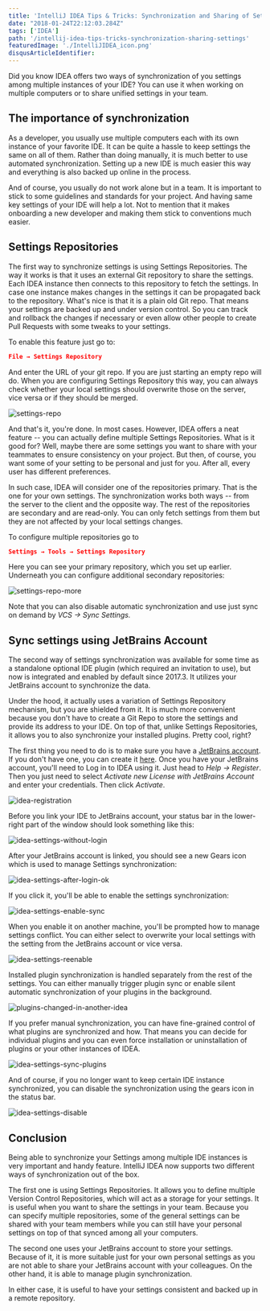 ```yaml
---
title: 'IntelliJ IDEA Tips & Tricks: Synchronization and Sharing of Settings'
date: "2018-01-24T22:12:03.284Z"
tags: ['IDEA']
path: '/intellij-idea-tips-tricks-synchronization-sharing-settings'
featuredImage: './IntelliJIDEA_icon.png'
disqusArticleIdentifier: 
---
```


Did you know IDEA offers two ways of synchronization of you settings among multiple instances of your IDE? You can use it when working on multiple computers or to share unified settings in your team.
<!--more-->

The importance of synchronization
---------------------------------

As a developer, you usually use multiple computers each with its own instance of your favorite IDE. It can be quite a hassle to keep settings the same on all of them. Rather than doing manually, it is much better to use automated synchronization. Setting up a new IDE is much easier this way and everything is also backed up online in the process.

And of course, you usually do not work alone but in a team. It is important to stick to some guidelines and standards for your project. And having same key settings of your IDE will help a lot. Not to mention that it makes onboarding a new developer and making them stick to conventions much easier.

Settings Repositories
---------------------

The first way to synchronize settings is using Settings Repositories. The way it works is that it uses an external Git repository to share the settings. Each IDEA instance then connects to this repository to fetch the settings. In case one instance makes changes in the settings it can be propagated back to the repository. What's nice is that it is a plain old Git repo. That means your settings are backed up and under version control. So you can track and rollback the changes if necessary or even allow other people to create Pull Requests with some tweaks to your settings.

To enable this feature just go to:

```json
File → Settings Repository
```

And enter the URL of your git repo. If you are just starting an empty repo will do. When you are configuring Settings Repository this way, you can always check whether your local settings should overwrite those on the server, vice versa or if they should be merged.

![settings-repo](./settings-repo.jpg)

And that's it, you're done. In most cases. However, IDEA offers a neat feature -- you can actually define multiple Settings Repositories. What is it good for? Well, maybe there are some settings you want to share with your teammates to ensure consistency on your project. But then, of course, you want some of your setting to be personal and just for you. After all, every user has different preferences.

In such case, IDEA will consider one of the repositories primary. That is the one for your own settings. The synchronization works both ways -- from the server to the client and the opposite way. The rest of the repositories are secondary and are read-only. You can only fetch settings from them but they are not affected by your local settings changes.

To configure multiple repositories go to

```json
Settings → Tools → Settings Repository
```

Here you can see your primary repository, which you set up earlier. Underneath you can configure additional secondary repositories:

![settings-repo-more](./settings-repo-more.jpg)

Note that you can also disable automatic synchronization and use just sync on demand by *VCS → Sync Settings.*

Sync settings using JetBrains Account
-------------------------------------

The second way of settings synchronization was available for some time as a standalone optional IDE plugin (which required an invitation to use), but now is integrated and enabled by default since 2017.3. It utilizes your JetBrains account to synchronize the data.

Under the hood, it actually uses a variation of Settings Repository mechanism, but you are shielded from it. It is much more convenient because you don't have to create a Git Repo to store the settings and provide its address to your IDE. On top of that, unlike Settings Repositories, it allows you to also synchronize your installed plugins. Pretty cool, right?

The first thing you need to do is to make sure you have a [JetBrains account](https://sales.jetbrains.com/hc/en-gb/articles/208459005-What-is-JetBrains-Account-). If you don't have one, you can create it [here](https://account.jetbrains.com/login). Once you have your JetBrains account, you'll need to Log in to IDEA using it. Just head to *Help → Register*. Then you just need to select *Activate new License with JetBrains Account* and enter your credentials. Then click *Activate*.

![idea-registration](./idea-registration.png)

Before you link your IDE to JetBrains account, your status bar in the lower-right part of the window should look something like this:

![idea-settings-without-login](./idea-settings-without-login.jpg)

After your JetBrains account is linked, you should see a new Gears icon which is used to manage Settings synchronization:

![idea-settings-after-login-ok](./idea-settings-after-login-ok.jpg)

If you click it, you'll be able to enable the settings synchronization:

![idea-settings-enable-sync](./idea-settings-enable-sync.jpg)

When you enable it on another machine, you'll be prompted how to manage settings conflict. You can either select to overwrite your local settings with the setting from the JetBrains account or vice versa.

![idea-settings-reenable](./idea-settings-reenable.jpg)

Installed plugin synchronization is handled separately from the rest of the settings. You can either manually trigger plugin sync or enable silent automatic synchronization of your plugins in the background.

![plugins-changed-in-another-idea](./plugins-changed-in-another-idea.jpg)

If you prefer manual synchronization, you can have fine-grained control of what plugins are synchronized and how. That means you can decide for individual plugins and you can even force installation or uninstallation of plugins or your other instances of IDEA.

![idea-settings-sync-plugins](./idea-settings-sync-plugins.jpg)

And of course, if you no longer want to keep certain IDE instance synchronized, you can disable the synchronization using the gears icon in the status bar.

![idea-settings-disable](./idea-settings-disable.jpg)

Conclusion
----------

Being able to synchronize your Settings among multiple IDE instances is very important and handy feature. IntelliJ IDEA now supports two different ways of synchronization out of the box.

The first one is using Settings Repositories. It allows you to define multiple Version Control Repositories, which will act as a storage for your settings. It is useful when you want to share the settings in your team. Because you can specify multiple repositories, some of the general settings can be shared with your team members while you can still have your personal settings on top of that synced among all your computers.

The second one uses your JetBrains account to store your settings. Because of it, it is more suitable just for your own personal settings as you are not able to share your JetBrains account with your colleagues. On the other hand, it is able to manage plugin synchronization.

In either case, it is useful to have your settings consistent and backed up in a remote repository.